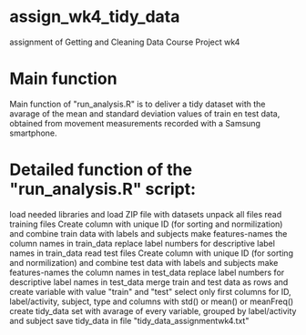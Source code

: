 # assign_wk4_tidy_data
assignment of Getting and Cleaning Data Course Project wk4

# Main function
Main function of "run_analysis.R" is to deliver a tidy dataset with the avarage of the mean and standard deviation values of train en test data, obtained from movement measurements recorded with a Samsung smartphone.

# Detailed function of the "run_analysis.R" script:
load needed libraries and load ZIP file with datasets
unpack all files
read training files
Create column with unique ID (for sorting and normilization) and combine train data with labels and subjects
make features-names the column names in train_data
replace label numbers for descriptive label names in train_data
read test files
Create column with unique ID (for sorting and normilization) and combine test data with labels and subjects
make features-names the column names in test_data
replace label numbers for descriptive label names in test_data
merge train and test data as rows and create variable with value "train" and "test"
select only first columns for ID, label/activity, subject, type and columns with std() or mean() or meanFreq()
create tidy_data set with avarage of every variable, grouped by label/activity and subject
save tidy_data in file "tidy_data_assignmentwk4.txt"
